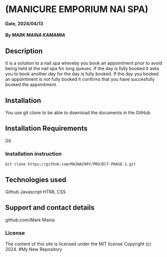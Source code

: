 # (MANICURE EMPORIUM NAI SPA)

#### Date, 2024/04/13

#### By *MARK MAINA KAMAMIA*

## Description
It is a solution to a nail spa whereby you book an appointment prior to avoid being held at the nail spa for long queues.
If the day is fully booked it asks you to book another day for the day is fully booked.
If the day you booked an appointment is not fully booked it confirms that you have succesfully booked the appointment.


## Installation
You use git clone to be able to download the documents in the GitHub

## Installation Requirements
Git

### Installation instruction
```
Git clone https://github.com/MAINA2907/PROJECT-PHASE-1.git
```

<!-- # Live Link
[Git](gh-pages link) -->

## Technologies used
Github
Javascript
HTML
CSS


## Support and contact details
github.com/Mark Maina

### License
The content of this site is licensed under the MIT license
Copyright (c) 2024.
#My New Repository
